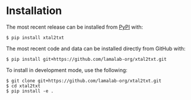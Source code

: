 # Installation

The most recent release can be installed from
[PyPI](https://pypi.org/project/xtal2txt) with:

```shell
$ pip install xtal2txt
```

The most recent code and data can be installed directly from GitHub with:

```shell
$ pip install git+https://github.com/lamalab-org/xtal2txt.git
```

To install in development mode, use the following:

```shell
$ git clone git+https://github.com/lamalab-org/xtal2txt.git
$ cd xtal2txt
$ pip install -e .
```
